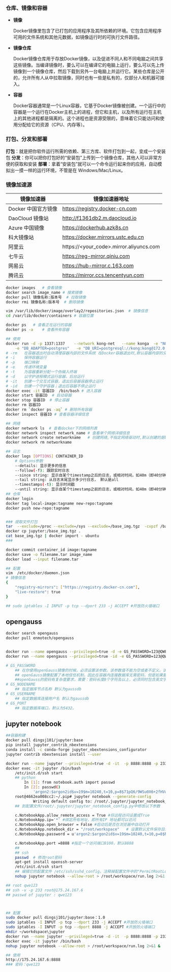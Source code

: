 ### 仓库、镜像和容器

- **镜像**

  Docker镜像里包含了已打包的应用程序及其所依赖的环境。它包含应用程序可用的文件系统和其他元数据，如镜像运行时的可执行文件路径。

- **镜像仓库**

  Docker镜像仓库用于存放Docker镜像，以及促进不同人和不同电脑之间共享这些镜像。当编译镜像时，要么可以在编译它的电脑上运行，要么可以先上传镜像到一个镜像仓库，然后下载到另外一台电脑上并运行它。某些仓库是公开的，允许所有人从中拉取镜像，同时也有一些是私有的，仅部分人和机器可接入。

- **容器**

  Docker容器通常是一个Linux容器，它基于Docker镜像被创建。一个运行中的容器是一个运行在Docker主机上的进程，但它和主机，以及所有运行在主机上的其他进程都是隔离的。这个进程也是资源受限的，意味着它只能访问和使用分配给它的资源（CPU、内存等）。

### 打包、分发和部署

**打包**：就是把你软件运行所需的依赖、第三方库、软件打包到一起，变成一个安装包
**分发**：你可以把你打包好的“安装包”上传到一个镜像仓库，其他人可以非常方便的获取和安装
**部署**：拿着“安装包”就可以一个命令运行起来你的应用，自动模拟出一摸一样的运行环境，不管是在 Windows/Mac/Linux。

### 镜像加速源

| 镜像加速器          | 镜像加速器地址                          |
| ------------------- | --------------------------------------- |
| Docker 中国官方镜像 | https://registry.docker-cn.com          |
| DaoCloud 镜像站     | http://f1361db2.m.daocloud.io           |
| Azure 中国镜像      | https://dockerhub.azk8s.cn              |
| 科大镜像站          | https://docker.mirrors.ustc.edu.cn      |
| 阿里云              | https://<your_code>.mirror.aliyuncs.com |
| 七牛云              | https://reg-mirror.qiniu.com            |
| 网易云              | https://hub-mirror.c.163.com            |
| 腾讯云              | https://mirror.ccs.tencentyun.com       |

```bash
docker images	# 查看镜像
docker search image_name # 搜索镜像
docker pull 镜像名称:版本号  # 拉取镜像
docker rmi 镜像名称:版本号  # 删除镜像

vim /var/lib/docker/image/overlay2/repositories.json  # 镜像信息
cd /var/lib/docker/containers # 容器位置

docker ps	# 查看正在运行的容器
docker ps -a	# 查看所有容器

## 使用
docker run -d -p 1337:1337    --network kong-net   --name konga  -e "NODE_ENV=production"  \
	-e "DB_ADAPTER=postgres"   -e "DB_URI=postgresql://kong:kong@172.0.0.1:5432/konga"         pantsel/konga # 创建容器
# -rm	在容器退出时自动清理容器内部的文件系统	在Docker容器退出时,默认容器内部的文件系统仍然被保留,以方便调试并保留用户数据.
# -i	保持容器运行
# -p	端口映射
# -e	传递环境变量
# -t	为容器重新分配一个伪输入终端
# -d	以守护进程模式运行容器，后台运行
# -it	创建一个交互式容器，退出后容器容器停止运行
# -id	创建一个守护容器；退出后容器不停止运行
docker exec -it 容器ID  /bin/bash	# 进入容器
docker start 容器ID  # 启动容器
docker stop 容器ID  # 停止容器
docker rm 容器ID
docker rm `docker ps -aq` # 删除所有容器
docker inspect 容器ID # 查看容器详细信息

## 网络
docker network ls  # 查看docker下的网络列表
docker network inspect network_name # 查看单个网络详细信息
docker network create networkname	# 创建网络,不指定网络驱动时,默认创建的是bridge网络.
docker network rm networkname

## 日志
docker logs [OPTIONS] CONTAINER_ID
    # Options参数
    --details: 显示更多的信息
    --follow(-f): 跟踪实时日志
    --since string: 显示自某个timestamp之后的日志，或相对时间，如40m（即40分钟）
    --tail string: 从日志末尾显示多少行日志， 默认是all
    --timestamps(-t): 显示时间戳
    --until string: 显示自某个timestamp之前的日志，或相对时间，如40m（即40分钟
## 仓库
docker login
docker tag local-image:tagname new-repo:tagname
docker push new-repo:tagname


### 提取文件打包
tar  --exclude=/proc --exclude=/sys --exclude=/base_img.tgz  -cvpzf /base_img.tgz  /
docker cp jupyter:/base_img.tgz .
cat base_img.tgz | docker import - ubuntu
### 

docker commit container_id image:tagname
docker save -o filename.tar image_name
docker load --input filename.tar

## 配置
vim  /etc/docker/daemon.json
# 镜像信息
{
    "registry-mirrors": ["https://registry.docker-cn.com"],
    "live-restore": true
}

## sudo iptables -I INPUT -p tcp --dport 233 -j ACCEPT #开放防火墙端口

```

## opengauss

```bash
docker search opengauss
docker pull enmotech/opengauss


docker run --name opengauss --privileged=true -d -e GS_PASSWORD=123@QWEasd  -p 15432:5432 -u root -v ~/workspace/opengauss:/var/lib/opengauss enmotech/opengauss:latest
docker run --name opengauss --privileged=true -id -e GS_PASSWORD=123@QWEasd  -p 15432:5432 -u root -v ~/workspace/opengauss1:/var/lib/opengauss enmotech/opengauss:2.0.1 

# GS_PASSWORD
    ## 在你使用openGauss镜像的时候，必须设置该参数。该参数值不能为空或者不定义。该参数设置了openGauss数据库的超级用户omm以及测试用户gaussdb的密码。openGauss安装时默认会创建omm超级用户，该用户名暂时无法修改。测试用户gaussdb是在entrypoint.sh中自定义创建的用户。
    ## openGauss镜像配置了本地信任机制，因此在容器内连接数据库无需密码，但是如果要从容器外部（其它主机或者其它容器）连接则必须要输入密码。
    ##openGauss的密码有复杂度要求，需要：密码长度8个字符及以上，必须同时包含英文字母大小写，数字，以及特殊符号
# GS_NODENAME
	## 指定据库节点名称 默认为gaussdb
# GS_USERNAME
	## 指定数据库连接用户名 默认为gaussdb
# GS_PORT
	## 指定数据库端口，默认为5432。
```

## jupyter notebook

```bash
##容器构建
docker pull dingsj101/jupyter:base
pip install jupyter_contrib_nbextensions
conda install -c conda-forge jupyter_nbextensions_configurator
jupyter contrib nbextension install --user

docker run --name jupyter --privileged=true -d -it  -p 8888:8888 -p 233:22 -v ~/workspace/jupyter:/root/workspace dingsj101/base_jupyter:1.1
docker exec -it jupyter /bin/bash  
	/etc/init.d/ssh start
    ## python
        In [1]: from notebook.auth import passwd
        In [2]: passwd()	
            'argon2:$argon2id$v=19$m=10240,t=10,p=8$71pQ6/9WSu0X6+2fHVuGwQ$k0Rwe5xvYbqDevrXIejIS0TTh+wotpZIR8GqhKkoZ50'
    root@4662ea008cc2:~/.pip# jupyter notebook --generate-config
            Writing default config to: /root/.jupyter/jupyter_notebook_config.py
    ## 到配置文件/root/.jupyter/jupyter_notebook_config.py中修改以下参数

    c.NotebookApp.allow_remote_access = True #将远程访问设置成True
    c.NotebookApp.ip='*' #绑定所有地址，即所有IP 地址都可以访问
    c.NotebookApp.open_browser = False #启动后是否在浏览器中自动打开
    c.NotebookApp.notebook_dir = "/root/workspace"   # 设置默认文件保存目录
    c.NotebookApp.password = u'argon2:$argon2id$v=19$m=10240,t=10,p=8$NAWEQ9+WGx2QLr4iTAHgOw$ObWrgFavljTc6+wip+ONRi7qS4/O1WeH3PQU8e7sep4'

    c.NotebookApp.port =8888 #指定一个访问端口8100，默认8888
    ## 
    ## ssh
    passwd  # 修改root密码
    apt-get install openssh-server
    /etc/init.d/ssh start
    ## 编辑它的配置文件 /etc/ssh/sshd_config，注释掉配置文件中的"PermitRootLogin without-password"，再增加一句"PermitRootLogin yes"使得root用户可以远程登录
    nohup jupyter notebook --allow-root > /root/workspace/run.log 2>&1 &   # 后台启动

## root qwe123
## ssh -v -p 233 root@175.24.167.6
## passwd of jupyter : qwe123



## 配置
sudo docker pull dingsj101/jupyter:base：1.0
sudo iptables -I INPUT -p tcp --dport 233 -j ACCEPT #开放防火墙端口
sudo iptables -I INPUT -p tcp --dport 8888 -j ACCEPT #开放防火墙端口
mkdir ~/workdspace\jupyter
docker run --name jupyter --privileged=true -d -it  -p 8888:8888 -p 233:22 -v ~/workspace/jupyter:/root/workspace dingsj101/base_jupyter:1.2
docker exec -it jupyter /bin/bash  
nohup jupyter notebook --allow-root > /root/workspace/run.log 2>&1 &   # 后台启动

## 使用
http://175.24.167.6:8888
### 密码：qwe123

```



